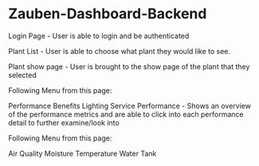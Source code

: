 # Zauben-Dashboard-Backend
Login Page - User is able to login and be authenticated

Plant List - User is able to choose what plant they would like to see.

Plant show page - User is brought to the show page of the plant that they selected

Following Menu from this page:

Performance
Benefits
Lighting
Service
Performance - Shows an overview of the performance metrics and are able to click into each performance detail to further examine/look into

Following Menu from this page:

Air Quality
Moisture
Temperature
Water Tank
